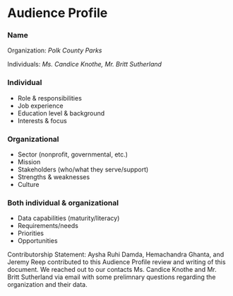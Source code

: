 # Audience Profile

### Name
Organization: _Polk County Parks_

Individuals: _Ms. Candice Knothe, Mr. Britt Sutherland_

### Individual
* Role & responsibilities
* Job experience
* Education level & background
* Interests & focus

### Organizational
* Sector (nonprofit, governmental, etc.)
* Mission
* Stakeholders (who/what they serve/support)
* Strengths & weaknesses
* Culture

### Both individual & organizational
* Data capabilities (maturity/literacy)
* Requirements/needs
* Priorities
* Opportunities

Contributorship Statement: Aysha Ruhi Damda, Hemachandra Ghanta, and Jeremy Reep contributed to this Audience Profile review and writing of this document. We reached out to our contacts Ms. Candice Knothe and Mr. Britt Sutherland via email with some prelimnary questions regarding the organization and their data.
